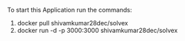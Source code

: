 To start this Application run the commands:

1) docker pull shivamkumar28dec/solvex
2) docker run -d -p 3000:3000 shivamkumar28dec/solvex
